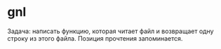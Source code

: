 # gnl
Задача: написать функцию, которая читает файл и возвращает одну строку из этого файла. Позиция прочтения запоминается.
